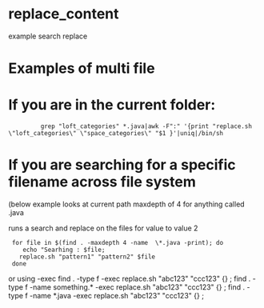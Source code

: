 replace_content
===============

example search replace



# Examples of multi file 

# If you are in the current folder:

             grep "loft_categories" *.java|awk -F":" '{print "replace.sh \"loft_categories\" \"space_categories\" "$1 }'|uniq|/bin/sh


# If you are searching for a specific filename across file system
   
   (below example looks at current path maxdepth of 4 for anything called .java

   runs a search and replace on the files for value to value 2

     for file in $(find . -maxdepth 4 -name  \*.java -print); do  
        echo "Searhing : $file;
       replace.sh "pattern1" "pattern2" $file
     done


   or using -exec
    find . -type f -exec replace.sh "abc123" "ccc123" {} \;
    find . -type f -name something.\* -exec replace.sh "abc123" "ccc123" {} \;
    find . -type f -name \*.java -exec replace.sh "abc123" "ccc123" {} \;
